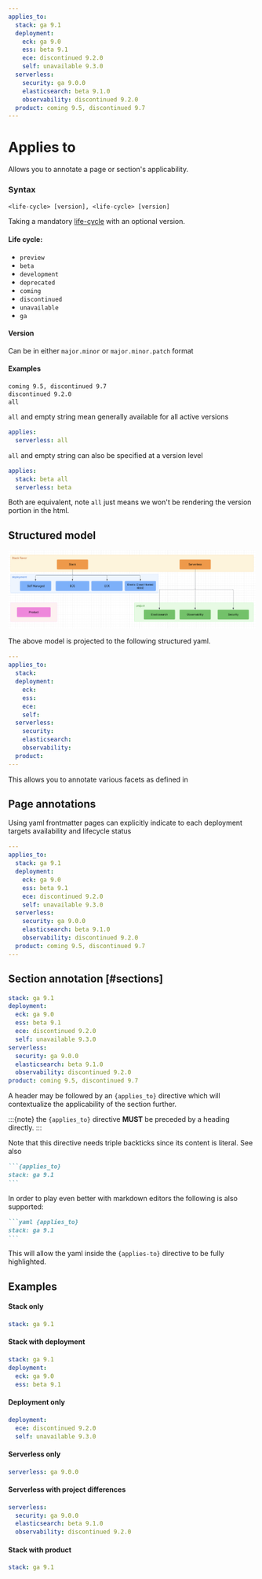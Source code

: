 ```yaml
---
applies_to:
  stack: ga 9.1
  deployment:
    eck: ga 9.0
    ess: beta 9.1
    ece: discontinued 9.2.0
    self: unavailable 9.3.0
  serverless:
    security: ga 9.0.0
    elasticsearch: beta 9.1.0
    observability: discontinued 9.2.0
  product: coming 9.5, discontinued 9.7
---
```


# Applies to

Allows you to annotate a page or section's applicability.

### Syntax

```
<life-cycle> [version], <life-cycle> [version]
```

Taking a mandatory [life-cycle](#life-cycle) with an optional version.

#### Life cycle:
  * `preview`
  * `beta`
  * `development`
  * `deprecated`
  * `coming`
  * `discontinued`
  * `unavailable`
  * `ga`

#### Version

Can be in either `major.minor` or `major.minor.patch` format

#### Examples

```
coming 9.5, discontinued 9.7
discontinued 9.2.0
all
```

`all` and empty string mean generally available for all active versions

```yaml
applies:
  serverless: all
```

`all` and empty string can also be specified at a version level

```yaml
applies:
  stack: beta all
  serverless: beta
```

Both are equivalent, note `all` just means we won't be rendering the version portion in the html.


## Structured model

![Applies To Model](img/applies.png)

The above model is projected to the following structured yaml.

```yaml
---
applies_to:
  stack: 
  deployment:
    eck: 
    ess: 
    ece: 
    self: 
  serverless:
    security: 
    elasticsearch: 
    observability: 
  product: 
---
```
This allows you to annotate various facets as defined in [](../migration/versioning.md)

## Page annotations

Using yaml frontmatter pages can explicitly indicate to each deployment targets availability and lifecycle status


```yaml
---
applies_to:
  stack: ga 9.1
  deployment:
    eck: ga 9.0
    ess: beta 9.1
    ece: discontinued 9.2.0
    self: unavailable 9.3.0
  serverless:
    security: ga 9.0.0
    elasticsearch: beta 9.1.0
    observability: discontinued 9.2.0
  product: coming 9.5, discontinued 9.7
---
```


## Section annotation [#sections]

```yaml {applies_to}
stack: ga 9.1
deployment:
  eck: ga 9.0
  ess: beta 9.1
  ece: discontinued 9.2.0
  self: unavailable 9.3.0
serverless:
  security: ga 9.0.0
  elasticsearch: beta 9.1.0
  observability: discontinued 9.2.0
product: coming 9.5, discontinued 9.7
```

A header may be followed by an `{applies_to}` directive which will contextualize the applicability 
of the section further.

:::{note}
the `{applies_to}` directive **MUST** be preceded by a heading directly.
:::


Note that this directive needs triple backticks since its content is literal. See also [](index.md#literal-directives)

````markdown
```{applies_to}
stack: ga 9.1
```
````

In order to play even better with markdown editors the following is also supported:

````markdown
```yaml {applies_to}
stack: ga 9.1
```
````

This will allow the yaml inside the `{applies-to}` directive to be fully highlighted.


## Examples

#### Stack only
```yaml {applies_to}
stack: ga 9.1
```

#### Stack with deployment
```yaml {applies_to}
stack: ga 9.1
deployment:
  eck: ga 9.0
  ess: beta 9.1
```

#### Deployment only
```yaml {applies_to}
deployment:
  ece: discontinued 9.2.0
  self: unavailable 9.3.0
```

#### Serverless only
```yaml {applies_to}
serverless: ga 9.0.0
```

#### Serverless with project differences
```yaml {applies_to}
serverless:
  security: ga 9.0.0
  elasticsearch: beta 9.1.0
  observability: discontinued 9.2.0
```
#### Stack with product
```yaml {applies_to}
stack: ga 9.1
```
